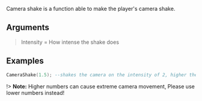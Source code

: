 Camera shake is a function able to make the player's camera shake.

## Arguments

> Intensity = How intense the shake does

## Examples

```lua
CameraShake(1.5); --shakes the camera on the intensity of 2, higher the number, higher the shake.
```

!> **Note:** Higher numbers can cause extreme camera movement, Please use lower numbers instead!
